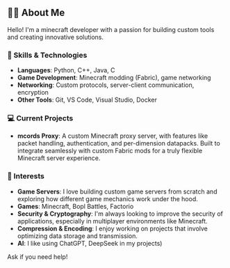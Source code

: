 ## 👨‍💻 About Me

Hello! I'm a minecraft developer with a passion for building custom tools and creating innovative solutions.

### 🔧 Skills & Technologies
- **Languages**: Python, C++, Java, C
- **Game Development**: Minecraft modding (Fabric), game networking
- **Networking**: Custom protocols, server-client communication, encryption
- **Other Tools**: Git, VS Code, Visual Studio, Docker

### 💻 Current Projects
- **mcords Proxy**: A custom Minecraft proxy server, with features like packet handling, authentication, and per-dimension datapacks. Built to integrate seamlessly with custom Fabric mods for a truly flexible Minecraft server experience.

### 📂 Interests
- **Game Servers**: I love building custom game servers from scratch and exploring how different game mechanics work under the hood.
- **Games**: Minecraft, Bopl Battles, Factorio
- **Security & Cryptography**: I'm always looking to improve the security of applications, especially in multiplayer environments like Minecraft.
- **Compression & Encoding**: I enjoy working on projects that involve optimizing data storage and transmission.
- **AI**: I like using ChatGPT, DeepSeek in my projects)

Ask if you need help!
